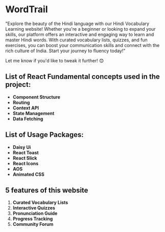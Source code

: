 # WordTrail

"Explore the beauty of the Hindi language with our Hindi Vocabulary Learning website! Whether you're a beginner or looking to expand your skills, our platform offers an interactive and engaging way to learn and master Hindi words. With curated vocabulary lists, quizzes, and fun exercises, you can boost your communication skills and connect with the rich culture of India. Start your journey to fluency today!"

Let me know if you'd like to tweak it further! 😊

## List of React Fundamental concepts used in the project:

- **Component Structure**
- **Routing**
- **Context API**
- **State Management**
- **Data Fetching**

## List of Usage Packages:

- **Daisy Ui**
- **React Toast**
- **React Slick**
- **React Icons**
- **AOS**
- **Animated CSS**

## 5 features of this website

1. **Curated Vocabulary Lists**
2. **Interactive Quizzes**
3. **Pronunciation Guide**
4. **Progress Tracking**
5. **Community Forum**
